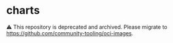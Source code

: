 # charts

:warning: This repository is deprecated and archived. Please migrate to https://github.com/community-tooling/oci-images.
